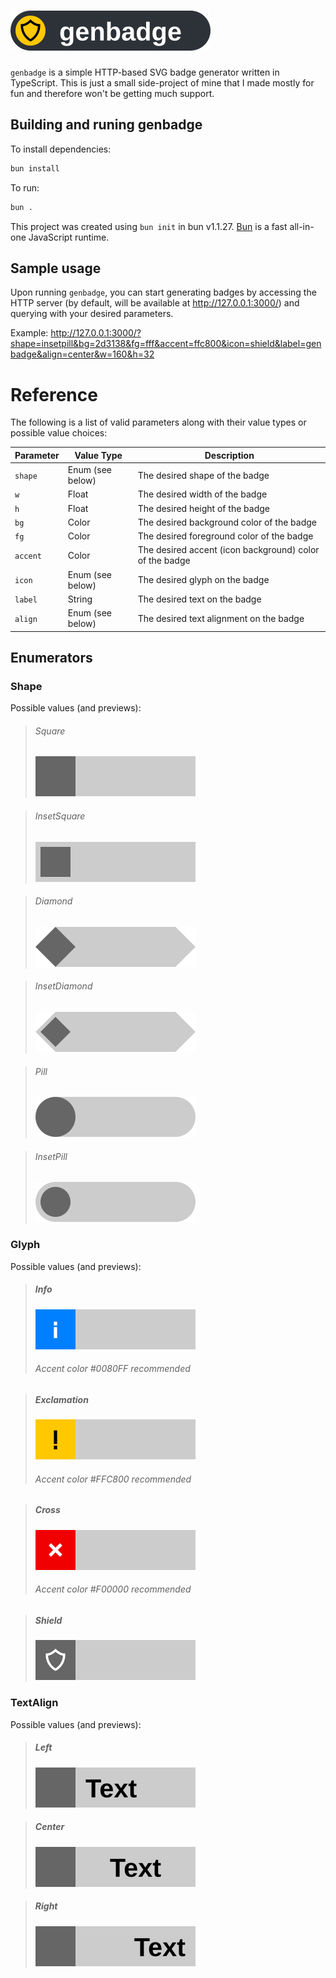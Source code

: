 # ![genbadge](docs/resources/logo.svg)

`genbadge` is a simple HTTP-based SVG badge generator written in TypeScript. This is just a small side-project of mine that I made mostly for fun and therefore won't be getting much support.

## Building and runing genbadge 

To install dependencies:

```bash
bun install
```

To run:

```bash
bun .
```

This project was created using `bun init` in bun v1.1.27. [Bun](https://bun.sh) is a fast all-in-one JavaScript runtime.

## Sample usage

Upon running `genbadge`, you can start generating badges by accessing the HTTP server (by default, will be available at http://127.0.0.1:3000/) and querying with your desired parameters.

Example: http://127.0.0.1:3000/?shape=insetpill&bg=2d3138&fg=fff&accent=ffc800&icon=shield&label=genbadge&align=center&w=160&h=32

# Reference

The following is a list of valid parameters along with their value types or possible value choices:

|Parameter|Value Type      |Description                                            |
|---------|----------------|-------------------------------------------------------|
|`shape`  |Enum (see below)|The desired shape of the badge                         |
|`w`      |Float           |The desired width of the badge                         |
|`h`      |Float           |The desired height of the badge                        |
|`bg`     |Color           |The desired background color of the badge              |
|`fg`     |Color           |The desired foreground color of the badge              |
|`accent` |Color           |The desired accent (icon background) color of the badge|
|`icon`   |Enum (see below)|The desired glyph on the badge                         |
|`label`  |String          |The desired text on the badge                          |
|`align`  |Enum (see below)|The desired text alignment on the badge                |

## Enumerators

### Shape

Possible values (and previews):

> ###### Square
> ![shape_square.svg](docs/resources/shape_square.svg)

> ###### InsetSquare
> ![shape_insetsquare.svg](docs/resources/shape_insetsquare.svg)

> ###### Diamond
> ![shape_diamond.svg](docs/resources/shape_diamond.svg)

> ###### InsetDiamond
> ![shape_insetdiamond.svg](docs/resources/shape_insetdiamond.svg)

> ###### Pill
> ![shape_pill.svg](docs/resources/shape_pill.svg)

> ###### InsetPill
> ![shape_insetpill.svg](docs/resources/shape_insetpill.svg)

### Glyph

Possible values (and previews):

> ##### Info
> ![icon_info.svg](docs/resources/icon_info.svg)
> ###### *Accent color #0080FF recommended*

> ##### Exclamation
> ![icon_exclamation.svg](docs/resources/icon_exclamation.svg)
> ###### *Accent color #FFC800 recommended*

> ##### Cross
> ![icon_cross.svg](docs/resources/icon_cross.svg)
> ###### *Accent color #F00000 recommended*

> ##### Shield
> ![icon_shield.svg](docs/resources/icon_shield.svg)

### TextAlign

Possible values (and previews):

> ##### Left
> ![align_left.svg](docs/resources/align_left.svg)

> ##### Center
> ![align_center.svg](docs/resources/align_center.svg)

> ##### Right
> ![align_right.svg](docs/resources/align_right.svg)